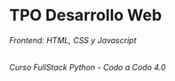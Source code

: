 # TPO Desarrollo Web
###### *Frontend: HTML, CSS y Javascript*
###### *Curso FullStack Python - Codo a Codo 4.0*
